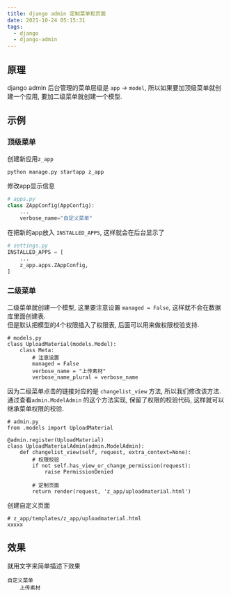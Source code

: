 ```yaml
---
title: django admin 定制菜单和页面
date: 2021-10-24 05:15:31
tags:
  - django
  - django-admin
---
```



## 原理
django admin 后台管理的菜单层级是  `app` -> `model`, 所以如果要加顶级菜单就创建一个应用, 要加二级菜单就创建一个模型.

## 示例
### 顶级菜单
创建新应用`z_app`
```
python manage.py startapp z_app
```
修改app显示信息
```python
# apps.py
class ZAppConfig(AppConfig):
    ...
    verbose_name="自定义菜单"
```
在把新的app放入 `INSTALLED_APPS`, 这样就会在后台显示了
```python
# settings.py
INSTALLED_APPS = [
    ...
    z_app.apps.ZAppConfig,
]
```

### 二级菜单
二级菜单就创建一个模型, 这里要注意设置 `managed = False`, 这样就不会在数据库里面创建表.    
但是默认把模型的4个权限插入了权限表, 后面可以用来做权限校验支持.
```
# models.py
class UploadMaterial(models.Model):
    class Meta:
        # 注意设置
        managed = False
        verbose_name = "上传素材"
        verbose_name_plural = verbose_name
```
因为二级菜单点击的链接对应的是 `changelist_view` 方法, 所以我们修改该方法. 
通过查看`admin.ModelAdmin` 的这个方法实现, 保留了权限的校验代码, 这样就可以继承菜单权限的校验.
```
# admin.py
from .models import UploadMaterial

@admin.register(UploadMaterial)
class UploadMaterialAdmin(admin.ModelAdmin):
    def changelist_view(self, request, extra_context=None):
        # 权限校验
        if not self.has_view_or_change_permission(request):
            raise PermissionDenied
            
        # 定制页面
        return render(request, 'z_app/uploadmaterial.html')
```
创建自定义页面
```
# z_app/templates/z_app/uploadmaterial.html
xxxxx
```

## 效果
就用文字来简单描述下效果
```
自定义菜单    
    上传素材
```